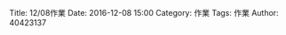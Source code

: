 Title: 12/08作業
Date: 2016-12-08 15:00
Category: 作業
Tags: 作業
Author: 40423137



<!-- PELICAN_END_SUMMARY -->
